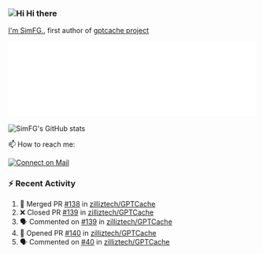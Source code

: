 ### <img src='https://qpluspicture.oss-cn-beijing.aliyuncs.com/6LjjQA/Hi.gif' alt='Hi' width="24"/> Hi there

[I'm SimFG.](https://simfg.github.io/), first author of [gptcache project](https://github.com/zilliztech/gptcache)

![Metrics 👋](/metrics.plugin.followup.user.svg)

![SimFG's GitHub stats](https://github-readme-stats.vercel.app/api?username=SimFG&show_icons=true&theme=radical&count_private=true)

📫 How to reach me:

[![Connect on Mail](https://img.shields.io/badge/Ask%20me-anything-1abc9c.svg)](mailto:1142838399@qq.com)

### :zap: Recent Activity

<!--START_SECTION:activity-->
1. 🎉 Merged PR [#138](https://github.com/zilliztech/GPTCache/pull/138) in [zilliztech/GPTCache](https://github.com/zilliztech/GPTCache)
2. ❌ Closed PR [#139](https://github.com/zilliztech/GPTCache/pull/139) in [zilliztech/GPTCache](https://github.com/zilliztech/GPTCache)
3. 🗣 Commented on [#139](https://github.com/zilliztech/GPTCache/issues/139) in [zilliztech/GPTCache](https://github.com/zilliztech/GPTCache)
4. 💪 Opened PR [#140](https://github.com/zilliztech/GPTCache/pull/140) in [zilliztech/GPTCache](https://github.com/zilliztech/GPTCache)
5. 🗣 Commented on [#40](https://github.com/zilliztech/GPTCache/issues/40) in [zilliztech/GPTCache](https://github.com/zilliztech/GPTCache)
<!--END_SECTION:activity-->

